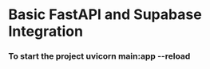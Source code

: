 <h1>Basic FastAPI and Supabase Integration</h1>
<h3>To start the project uvicorn main:app --reload</h3>
